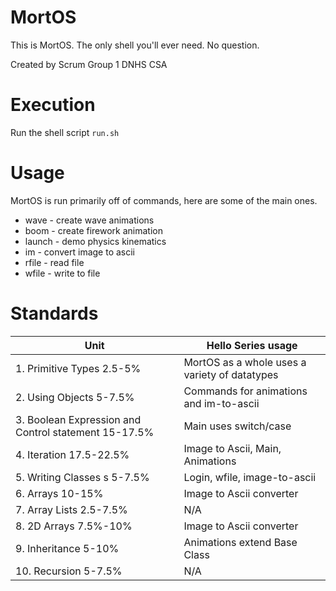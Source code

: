 # MortOS

This is MortOS. The only shell you'll ever need. No question.

Created by Scrum Group 1 DNHS CSA

# Execution

Run the shell script ```run.sh```

# Usage
MortOS is run primarily off of commands, here are some of the main ones.

- wave - create wave animations 
- boom - create firework animation
- launch - demo physics kinematics
- im - convert image to ascii
- rfile - read file
- wfile - write to file 



# Standards 

| Unit | Hello Series usage |
| ------------- | ----------- |
|  1. Primitive Types 2.5-5% | MortOS as a whole uses a variety of datatypes|
|  2. Using Objects 5-7.5% | Commands for animations and im-to-ascii |
|  3. Boolean Expression and Control statement 15-17.5% | Main uses switch/case|
|  4. Iteration 17.5-22.5% | Image to Ascii, Main, Animations |
|  5. Writing Classes s 5-7.5% | Login, wfile, image-to-ascii|
|  6. Arrays 10-15% | Image to Ascii converter |
|  7. Array Lists 2.5-7.5% | N/A |
|  8. 2D Arrays 7.5%-10% | Image to Ascii converter |
|  9. Inheritance 5-10% | Animations extend Base Class|
| 10. Recursion 5-7.5% | N/A |

